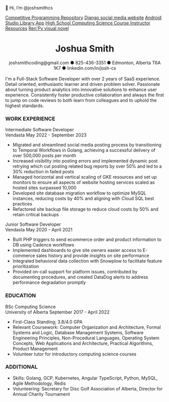 👋 Hi, I’m @joshsmithcs

[Competitive Programming Repository](https://github.com/joshsmithcs/Leetcode)
[Django social media website](https://github.com/ttamre/Unhindled)
[Android Studio Library App](https://github.com/cmput301w19t15/GitGoing)
[High School Computing Science Course Instructor Resources](https://github.com/uofasciencecamps2019/ComputingScienceInnovators)
[Ren'Py visual novel](https://github.com/jsmith46/ForgottenOne)


#  <div align="center">Joshua Smith</div>
<div align="center">joshsmithcoding@gmail.com ● 825-436-3351 ● Edmonton, Alberta T6A 1K7 ● linkedin.com/in/josh-cs</div>
<br>
I'm a Full-Stack Software Developer with over 2 years of SaaS experience. Detail oriented, enthusiastic learner and driven problem solver. Passionate about turning product analytics into innovative solutions to enhance user experience. Consistently foster productive collaboration and always the first to jump on code reviews to both learn from colleagues and to uphold the highest standards. 


### WORK EXPERIENCE 

Intermediate Software Developer  
Vendasta May 2022 - September 2023
- Migrated and streamlined social media posting process by transitioning to Temporal Workflows in Golang, achieving a successful delivery of over 500,000 posts per month
- Increased visibility into posting errors and implemented dynamic post retrying which cut posting related bug reports by over 50% and led to a 30% reduction in failed posts
- Managed horizontal and vertical scaling of GKE resources and set up monitors to ensure all aspects of website hosting services scaled as hosted sites surpassed 10,000
- Developed site database migration workflow to optimize MySQL instances, reducing costs by 40% and aligning with Cloud SQL best practices
- Refactored site backup file storage to reduce cloud costs by 50% and retain critical backups

Junior Software Developer  
Vendasta May 2020 - April 2021
- Built PHP triggers to send ecommerce order and product information to DB using Cadence workflows
- Implemented dashboards to give site owners easier access to E-commerce sales history and provide insights on site performance
- Integrated behavioral data collection with Snowplow to facilitate feature prioritization 
- Provided on-call support for platform issues, contributed by documenting procedures, and created DataDog alerts to address performance degradation promptly

### EDUCATION 
 	
BSc Computing Science  
University of Alberta	September 2017 - April 2022
- First-Class Standing; 3.8/4.0 GPA
- Relevant Coursework: Computer Organization and Architecture, Formal Systems and Logic, Database Management Systems, Software Engineering Principles, Non-Procedural Languages, Operating System Concepts, Web Applications and Architecture, Practical Algorithms, Product Management
- Volunteer tutor for introductory computing science courses

### ADDITIONAL

- Skills: Golang, GCP, Kubernetes, Angular TypeScript, Python, MySQL, Agile Methodology, Redis
- Volunteering: Secretary for Disc Golf Association of Alberta, Director for Annual Charity Tournament
